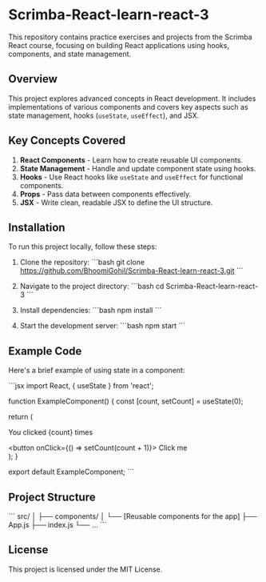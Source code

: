 
# Scrimba-React-learn-react-3

This repository contains practice exercises and projects from the Scrimba React course, focusing on building React applications using hooks, components, and state management.

## Overview

This project explores advanced concepts in React development. It includes implementations of various components and covers key aspects such as state management, hooks (`useState`, `useEffect`), and JSX.

## Key Concepts Covered
1. **React Components** - Learn how to create reusable UI components.
2. **State Management** - Handle and update component state using hooks.
3. **Hooks** - Use React hooks like `useState` and `useEffect` for functional components.
4. **Props** - Pass data between components effectively.
5. **JSX** - Write clean, readable JSX to define the UI structure.

## Installation

To run this project locally, follow these steps:

1. Clone the repository:
    \`\`\`bash
    git clone https://github.com/BhoomiGohil/Scrimba-React-learn-react-3.git
    \`\`\`

2. Navigate to the project directory:
    \`\`\`bash
    cd Scrimba-React-learn-react-3
    \`\`\`

3. Install dependencies:
    \`\`\`bash
    npm install
    \`\`\`

4. Start the development server:
    \`\`\`bash
    npm start
    \`\`\`

## Example Code

Here's a brief example of using state in a component:

\`\`\`jsx
import React, { useState } from 'react';

function ExampleComponent() {
  const [count, setCount] = useState(0);

  return (
    <div>
      <p>You clicked {count} times</p>
      <button onClick={() => setCount(count + 1)}>
        Click me
      </button>
    </div>
  );
}

export default ExampleComponent;
\`\`\`

## Project Structure

\`\`\`
src/
│
├── components/
│   └── [Reusable components for the app]
├── App.js
├── index.js
└── ...
\`\`\`

## License

This project is licensed under the MIT License.

